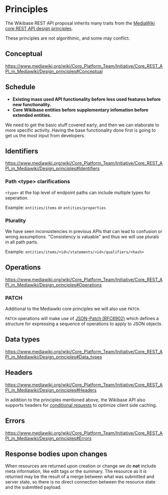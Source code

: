 # Principles

The Wikibase REST API proposal inherits many traits from the [MediaWiki core REST API design principles](https://www.mediawiki.org/wiki/Core_Platform_Team/Initiative/Core_REST_API_in_Mediawiki/Design_principles).

These principles are not algorithmic, and some may conflict.

## Conceptual

https://www.mediawiki.org/wiki/Core_Platform_Team/Initiative/Core_REST_API_in_Mediawiki/Design_principles#Conceptual

## Schedule

- **Existing mass used API functionality before less used features before new functionality.**
- **Core Wikibase entities before supplementary infomation before extended entities.**

We need to get the basic stuff covered early, and then we can elaborate to more specific activity. Having the base functionality done first is going to get us the most input from developers.

## Identifiers

https://www.mediawiki.org/wiki/Core_Platform_Team/Initiative/Core_REST_API_in_Mediawiki/Design_principles#Identifiers

### Path \<type> clarifications

`<type>` at the top level of endpoint paths can include multiple types for seperation.

Example: `entities/items` or `entities/properties`

### Plurality

We have seen inconsistencies in previous APIs that can lead to confusion or wrong assumptions. "Consistency is valuable" and thus we will use plurals in all path parts.

Example: `entities/items/<id>/statements/<id>/qualifiers/<hash>`

## Operations

https://www.mediawiki.org/wiki/Core_Platform_Team/Initiative/Core_REST_API_in_Mediawiki/Design_principles#Operations

### PATCH

Additional to the Mediawiki core principles we will also use `PATCH`.

`PATCH` operations will make use of [JSON-Patch (RFC6902)](https://tools.ietf.org/html/rfc6902) which defines a structure for expressing a sequence of operations to apply to JSON objects.

## Data types

https://www.mediawiki.org/wiki/Core_Platform_Team/Initiative/Core_REST_API_in_Mediawiki/Design_principles#Data_types

## Headers

https://www.mediawiki.org/wiki/Core_Platform_Team/Initiative/Core_REST_API_in_Mediawiki/Design_principles#Headers

In addition to the principles mentioned above, the Wikibase API also supports headers for [conditional requests](https://www.mediawiki.org/wiki/API:REST_API/Conditional_requests) to optimize client side caching.

## Errors

https://www.mediawiki.org/wiki/Core_Platform_Team/Initiative/Core_REST_API_in_Mediawiki/Design_principles#Errors

## Response bodies upon changes

When resources are returned upon creation or change we do **not** include meta information, like edit tags or the summary. The resource as it is returned may be the result of a merge between what was submitted and server state, so there is no direct connection between the resource state and the submitted payload.
